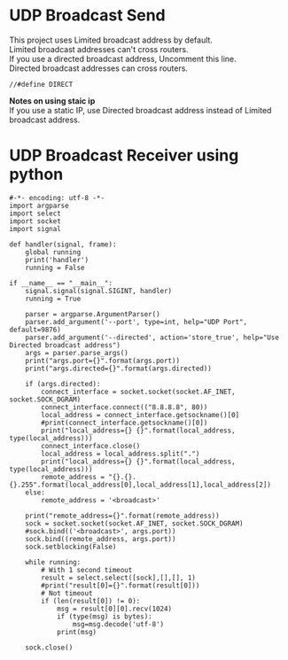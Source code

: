 # UDP Broadcast Send
This project uses Limited broadcast address by default.   
Limited broadcast addresses can't cross routers.   
If you use a directed broadcast address, Uncomment this line.   
Directed broadcast addresses can cross routers.   
```
//#define DIRECT
```

__Notes on using staic ip__   
If you use a static IP, use Directed broadcast address instead of Limited broadcast address.   

# UDP Broadcast Receiver using python
```
#-*- encoding: utf-8 -*-
import argparse
import select
import socket
import signal

def handler(signal, frame):
    global running
    print('handler')
    running = False

if __name__ == "__main__":
    signal.signal(signal.SIGINT, handler)
    running = True

    parser = argparse.ArgumentParser()
    parser.add_argument('--port', type=int, help="UDP Port", default=9876)
    parser.add_argument('--directed', action='store_true', help="Use Directed broadcast address")
    args = parser.parse_args()
    print("args.port={}".format(args.port))
    print("args.directed={}".format(args.directed))

    if (args.directed):
        connect_interface = socket.socket(socket.AF_INET, socket.SOCK_DGRAM)
        connect_interface.connect(("8.8.8.8", 80))
        local_address = connect_interface.getsockname()[0]
        #print(connect_interface.getsockname()[0])
        print("local_address={} {}".format(local_address, type(local_address)))
        connect_interface.close()
        local_address = local_address.split(".")
        print("local_address={} {}".format(local_address, type(local_address)))
        remote_address = "{}.{}.{}.255".format(local_address[0],local_address[1],local_address[2])
    else:
        remote_address = '<broadcast>'

    print("remote_address={}".format(remote_address))
    sock = socket.socket(socket.AF_INET, socket.SOCK_DGRAM)
    #sock.bind(('<broadcast>', args.port))
    sock.bind((remote_address, args.port))
    sock.setblocking(False)

    while running:
        # With 1 second timeout
        result = select.select([sock],[],[], 1)
        #print("result[0]={}".format(result[0]))
        # Not timeout
        if (len(result[0]) != 0):
            msg = result[0][0].recv(1024)
            if (type(msg) is bytes):
                msg=msg.decode('utf-8')
            print(msg)

    sock.close()
```

